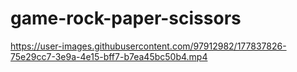 # game-rock-paper-scissors


https://user-images.githubusercontent.com/97912982/177837826-75e29cc7-3e9a-4e15-bff7-b7ea45bc50b4.mp4
